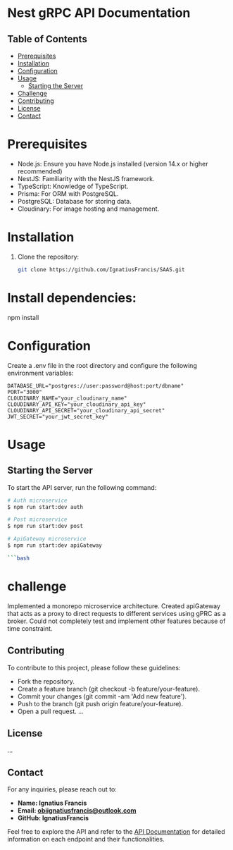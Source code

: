 # Nest gRPC API Documentation

## Table of Contents

- [Prerequisites](#prerequisites)
- [Installation](#installation)
- [Configuration](#configuration)
- [Usage](#usage)
  - [Starting the Server](#starting-the-server)
- [Challenge](#challenge)
- [Contributing](#contributing)
- [License](#license)
- [Contact](#contact)

# Prerequisites

- Node.js: Ensure you have Node.js installed (version 14.x or higher recommended)
- NestJS: Familiarity with the NestJS framework.
- TypeScript: Knowledge of TypeScript.
- Prisma: For ORM with PostgreSQL.
- PostgreSQL: Database for storing data.
- Cloudinary: For image hosting and management.

# Installation

1. Clone the repository:

   ```bash
   git clone https://github.com/IgnatiusFrancis/SAAS.git

   ```

# Install dependencies:

npm install

# Configuration

Create a .env file in the root directory and configure the following environment variables:

```env
DATABASE_URL="postgres://user:password@host:port/dbname"
PORT="3000"
CLOUDINARY_NAME="your_cloudinary_name"
CLOUDINARY_API_KEY="your_cloudinary_api_key"
CLOUDINARY_API_SECRET="your_cloudinary_api_secret"
JWT_SECRET="your_jwt_secret_key"

```

# Usage

## Starting the Server

To start the API server, run the following command:

````bash
# Auth microservice
$ npm run start:dev auth

# Post microservice
$ npm run start:dev post

# ApiGateway microservice
$ npm run start:dev apiGateway

```bash

````

# challenge

Implemented a monorepo microservice architecture. Created apiGateway that acts as a proxy to direct requests to different services using gPRC as a broker. Could not completely test and implement other features because of time constraint.

## Contributing

To contribute to this project, please follow these guidelines:

- Fork the repository.
- Create a feature branch (git checkout -b feature/your-feature).
- Commit your changes (git commit -am 'Add new feature').
- Push to the branch (git push origin feature/your-feature).
- Open a pull request.
  ...

## License

...

## Contact

For any inquiries, please reach out to:

- **Name: Ignatius Francis**
- **Email: obiignatiusfrancis@outlook.com**
- **GitHub: IgnatiusFrancis**

Feel free to explore the API and refer to the [API Documentation](https://documenter.getpostman.com/view/19595090/2sA3kUHhaE) for detailed information on each endpoint and their functionalities.
